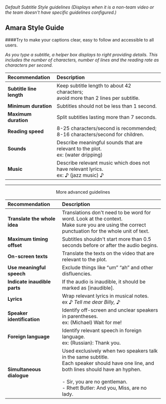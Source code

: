 *Default Subtitle Style guidelines 
(Displays when it is a non-team video or the team doesn't have specific guidelines configured.)*

## Amara Style Guide

####Try to make your captions clear, easy to follow and accessible to all users. 

<p><i>As you type a subtitle, a helper box displays to right providing details.  This includes the number of characters, number of lines and the reading rate as characters per second.</i></p>

| Recommendation       | Description   |
|:-------------------- |:--------------------| 
|**Subtitle line length**|Keep subtitle length to about 42 characters; <br/>avoid more than 2 lines per subtitle.|
|**Minimum duration**|Subtitles should not be less than 1 second.|
|**Maximum duration**| Split subtitles lasting more than 7 seconds.|
|**Reading speed**|8-25 characters/second is recommended;<br/> 8-16 characters/second for children.|
|**Sounds**  |Describe meaningful sounds that are relevant to the plot.<br/> ex: (water dripping)|
|**Music**| Describe relevant music which does not have relevant lyrics. <br/>ex: ♪ (jazz music) ♪|


<hr>
<p align="center"> More advanced guidelines</p>

| Recommendation       | Description   |
|:-------------------- |:-------------------| 
|**Translate the whole idea**| Translations don't need to be word for word. Look at the context.  <br/>Make sure you are using the correct punctuation for the whole unit of text.|
|**Maximum timing offset**| Subtitles shouldn't start more than 0.5 seconds before or after the audio begins.  |Duration|Subtitles shouldn't stay on screen longer than necessary after the end of the audio.|
|**On-screen texts**|Translate the texts on the video that are relevant to the plot. |
|**Use meaningful speech**| Exclude things like “um” “ah” and other disfluencies.|
|**Indicate inaudible parts**|If the audio is inaudible, it should be marked as [inaudible]. |
|**Lyrics**|Wrap relevant lyrics in musical notes. <br/>ex ♪ *Tell me dear Billy,* ♪|
|**Speaker identification**|Identify off-screen and unclear speakers in parentheses. <br/> ex: (Michael) Wait for me!|
|**Foreign language**| Identify relevant speech in foreign language. <br/>ex: (Russian): Thank you.|
|**Simultaneous dialogue**|  Used exclusively when two speakers talk in the same subtitle. <br/>Each speaker should have one line, and both lines should have an hyphen. <br/><br/> - Sir, you are no gentleman. <br/>- Rhett Butler: And you, Miss, are no lady.|
